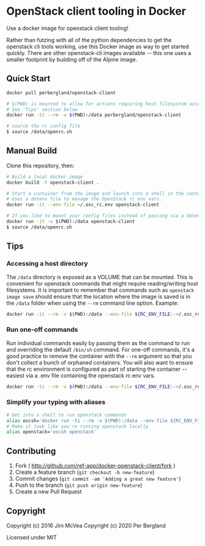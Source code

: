 # OpenStack client tooling in Docker
Use a docker image for openstack client tooling!

Rather than futzing with all of the python dependencies to get the openstack cli tools working, use this Docker image as way to get started quickly.  There are other openstack-cli images available -- this one uses a smaller footprint by building off of the Alpine image.

## Quick Start

```bash
docker pull perbergland/openstack-client

# $(PWD) is mounted to allow for actions requiring host filesystem access.  
# See 'Tips' section below
docker run -ti --rm -v $(PWD):/data perbergland/openstack-client

# source the rc config file
$ source /data/openrc.sh
```


## Manual Build
Clone this repository, then:

```bash
# Build a local docker image
docker build -t openstack-client .

# Start a container from the image and launch into a shell in the container.
# Uses a dotenv file to manage the OpenStack rc env vars.
docker run -it --env-file ~/.osc_rc.env openstack-client

# If you like to mount your config files instead of passing via a dotenv file: (`openrc.sh` must be in the current directory)
docker run -it -v $(PWD):/data openstack-client
$ source /data/openrc.sh
```


## Tips

### Accessing a host directory
The `/data` directory is exposed as a VOLUME that can be mounted.  This is convenient for openstack
commands that might require reading/writing host filesystems.  It is important to remember that
commands such as `openstack image save` should ensure that the location where the image is saved is
in the `/data` folder when using the `--rm` command line option.  Example:

```bash
docker run -it --rm -v $(PWD):/data --env-file ${RC_ENV_FILE:-~/.osc_rc.env} perbergland/openstack-client openstack image save --file /data/test_image.img ${IMAGE_GUID}
```


### Run one-off commands
Run individual commands easily by passing them as the command to run and overriding the default `/bin/sh` command.  For one-off commands, it's a good practice to remove the container with the `--rm` argument so that you don't collect a bunch of orphaned containers.  You will also want to ensure that the rc environment is configured as part of starting the container -- easiest via a .env file containing the openstack rc env vars.

```bash
docker run -ti --rm -v $(PWD):/data --env-file ${RC_ENV_FILE:-~/.osc_rc.env} perbergland/openstack-client cinder list`
```


### Simplify your typing with aliases
```bash
# Get into a shell to run openstack commands
alias oscsh='docker run -ti --rm -v $(PWD):/data --env-file ${RC_ENV_FILE:-~/.osc_rc.env} perbergland/openstack-client'
# Make it look like you're running openstack locally
alias openstack='oscsh openstack'
```


## Contributing

1. Fork ( http://github.com/ref-app/docker-openstack-client/fork )
2. Create a feature branch (`git checkout -b new-feature`)
3. Commit changes (`git commit -am 'Adding a great new feature'`)
4. Push to the branch (`git push origin new-feature`)
5. Create a new Pull Request


## Copyright

Copyright (c) 2016 Jim McVea
Copyright (c) 2020 Per Bergland

Licensed under MIT
